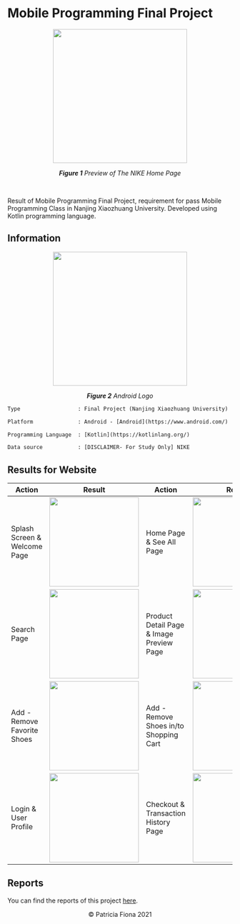 # Mobile Programming Final Project

<p align="center">
  <img src="https://user-images.githubusercontent.com/32255348/147898745-55613a48-57c4-4bb9-88c2-ed425f8e3cdd.png" width="300" />
</p>

<p align="center"><i><b>Figure 1</b> Preview of The NIKE Home Page</i></p>

<br/>

Result of Mobile Programming Final Project, requirement for pass Mobile Programming Class in Nanjing Xiaozhuang University. Developed using Kotlin programming language.

## Information
<p align="center">
  <img src="https://img.tek.id/img/content/2019/08/23/19621/google-resmi-umumkan-nama-android-terbaru-3BlX51XEX7.jpg" width="300"/>
</p>
<p align="center"><i><b>Figure 2</b> Android Logo</i></p>

```diff
Type                  : Final Project (Nanjing Xiaozhuang University)

Platform              : Android - [Android](https://www.android.com/)

Programming Language  : [Kotlin](https://kotlinlang.org/)

Data source           : [DISCLAIMER- For Study Only] NIKE
```

## Results for Website 
| Action                            | Result                                  | Action                            | Result                                  |
| -------------                     |------------------                       | -------------                     |------------------                       |
| Splash Screen & Welcome Page      | <img src="https://user-images.githubusercontent.com/32255348/147898894-26e3bf44-0dac-4b36-b9bd-36639cf42da9.gif" width="200" />      | Home Page & See All Page          | <img src="https://user-images.githubusercontent.com/32255348/147899007-a064e845-92dc-4baf-b8e9-57ea9b76c958.gif" width="200" />      | 
| Search Page              | <img src="https://user-images.githubusercontent.com/32255348/147899181-3aee9c37-d719-4f85-8650-cb194e14d9fd.gif" width="200" />      | Product Detail Page & Image Preview Page          | <img src="https://user-images.githubusercontent.com/32255348/147899325-8b666362-f970-4342-b7d6-7531e2267e1d.gif" width="200" />      | 
| Add - Remove Favorite Shoes       | <img src="https://user-images.githubusercontent.com/32255348/147899749-96ea65db-89d7-4bf8-a354-0bb2d7277072.gif" width="200" />      | Add - Remove Shoes in/to Shopping Cart          | <img src="https://user-images.githubusercontent.com/32255348/147899545-ce809f35-fa98-4276-a4d0-f87239d14176.gif" width="200" />      | 
| Login & User Profile       | <img src="https://user-images.githubusercontent.com/32255348/147899689-b57bba65-5a29-461b-95df-9e93d7e17592.gif" width="200" />      | Checkout & Transaction History Page          | <img src="https://user-images.githubusercontent.com/32255348/147899692-4946f1c0-773d-481e-8824-0e78eb97e938.gif" width="200" />      | 

## Reports
You can find the reports of this project [here](https://github.com/patriciafiona/Mobile-Programming-Final-Project/tree/main/Reports).

<p align="center">© Patricia Fiona 2021</p>
